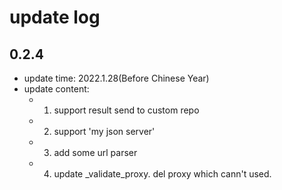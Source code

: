 # update log


## 0.2.4

* update time: 2022.1.28(Before Chinese Year)
* update content:
    - 1. support result send to custom repo
    - 2. support 'my json server'
    - 3. add some url parser
    - 4. update _validate_proxy. del proxy which cann't used.
